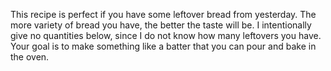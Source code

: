 This recipe is perfect if you have some leftover bread from yesterday. The more variety of bread you have, the better the taste will be. I intentionally give no quantities below, since I do not know how many leftovers you have. Your goal is to make something like a batter that you can pour and bake in the oven.